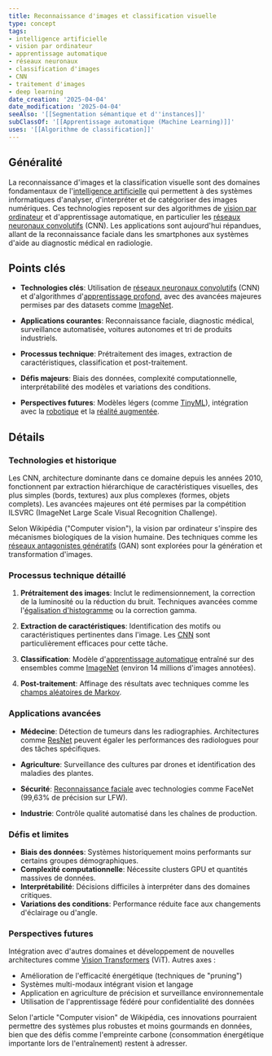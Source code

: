 ```yaml
---
title: Reconnaissance d'images et classification visuelle
type: concept
tags:
- intelligence artificielle
- vision par ordinateur
- apprentissage automatique
- réseaux neuronaux
- classification d'images
- CNN
- traitement d'images
- deep learning
date_creation: '2025-04-04'
date_modification: '2025-04-04'
seeAlso: '[[Segmentation sémantique et d''instances]]'
subClassOf: '[[Apprentissage automatique (Machine Learning)]]'
uses: '[[Algorithme de classification]]'
---
```

## Généralité

La reconnaissance d'images et la classification visuelle sont des domaines fondamentaux de l'[intelligence artificielle](https://fr.wikipedia.org/wiki/Intelligence_artificielle) qui permettent à des systèmes informatiques d'analyser, d'interpréter et de catégoriser des images numériques. Ces technologies reposent sur des algorithmes de [vision par ordinateur](https://fr.wikipedia.org/wiki/Vision_par_ordinateur) et d'apprentissage automatique, en particulier les [réseaux neuronaux convolutifs](https://fr.wikipedia.org/wiki/R%C3%A9seau_neuronal_convolutif) (CNN). Les applications sont aujourd'hui répandues, allant de la reconnaissance faciale dans les smartphones aux systèmes d'aide au diagnostic médical en radiologie.

## Points clés

- **Technologies clés**: Utilisation de [réseaux neuronaux convolutifs](https://fr.wikipedia.org/wiki/R%C3%A9seau_de_neurones_convolutifs) (CNN) et d'algorithmes d'[apprentissage profond](https://fr.wikipedia.org/wiki/Apprentissage_profond), avec des avancées majeures permises par des datasets comme [ImageNet](https://fr.wikipedia.org/wiki/ImageNet).

- **Applications courantes**: Reconnaissance faciale, diagnostic médical, surveillance automatisée, voitures autonomes et tri de produits industriels.

- **Processus technique**: Prétraitement des images, extraction de caractéristiques, classification et post-traitement.

- **Défis majeurs**: Biais des données, complexité computationnelle, interprétabilité des modèles et variations des conditions.

- **Perspectives futures**: Modèles légers (comme [TinyML](https://fr.wikipedia.org/wiki/TinyML)), intégration avec la [robotique](https://fr.wikipedia.org/wiki/Robotique) et la [réalité augmentée](https://fr.wikipedia.org/wiki/R%C3%A9alit%C3%A9_augment%C3%A9e).

## Détails

### Technologies et historique

Les CNN, architecture dominante dans ce domaine depuis les années 2010, fonctionnent par extraction hiérarchique de caractéristiques visuelles, des plus simples (bords, textures) aux plus complexes (formes, objets complets). Les avancées majeures ont été permises par la compétition ILSVRC (ImageNet Large Scale Visual Recognition Challenge).

Selon Wikipédia ("Computer vision"), la vision par ordinateur s'inspire des mécanismes biologiques de la vision humaine. Des techniques comme les [réseaux antagonistes génératifs](https://fr.wikipedia.org/wiki/R%C3%A9seaux_antagonistes_g%C3%A9n%C3%A9ratifs) (GAN) sont explorées pour la génération et transformation d'images.

### Processus technique détaillé

1. **Prétraitement des images**: Inclut le redimensionnement, la correction de la luminosité ou la réduction du bruit. Techniques avancées comme l'[égalisation d'histogramme](https://fr.wikipedia.org/wiki/%C3%89galisation_d%27histogramme) ou la correction gamma.

2. **Extraction de caractéristiques**: Identification des motifs ou caractéristiques pertinentes dans l'image. Les [CNN](https://fr.wikipedia.org/wiki/R%C3%A9seau_neuronal_convolutif) sont particulièrement efficaces pour cette tâche.

3. **Classification**: Modèle d'[apprentissage automatique](https://fr.wikipedia.org/wiki/Apprentissage_automatique) entraîné sur des ensembles comme [ImageNet](https://fr.wikipedia.org/wiki/ImageNet) (environ 14 millions d'images annotées).

4. **Post-traitement**: Affinage des résultats avec techniques comme les [champs aléatoires de Markov](https://fr.wikipedia.org/wiki/Champ_al%C3%A9atoire_de_Markov).

### Applications avancées

- **Médecine**: Détection de tumeurs dans les radiographies. Architectures comme [ResNet](https://fr.wikipedia.org/wiki/Residual_neural_network) peuvent égaler les performances des radiologues pour des tâches spécifiques.

- **Agriculture**: Surveillance des cultures par drones et identification des maladies des plantes.

- **Sécurité**: [Reconnaissance faciale](https://fr.wikipedia.org/wiki/Reconnaissance_faciale) avec technologies comme FaceNet (99,63% de précision sur LFW).

- **Industrie**: Contrôle qualité automatisé dans les chaînes de production.

### Défis et limites

- **Biais des données**: Systèmes historiquement moins performants sur certains groupes démographiques.
- **Complexité computationnelle**: Nécessite clusters GPU et quantités massives de données.
- **Interprétabilité**: Décisions difficiles à interpréter dans des domaines critiques.
- **Variations des conditions**: Performance réduite face aux changements d'éclairage ou d'angle.

### Perspectives futures

Intégration avec d'autres domaines et développement de nouvelles architectures comme [Vision Transformers](https://fr.wikipedia.org/wiki/Vision_transformer) (ViT). Autres axes :

- Amélioration de l'efficacité énergétique (techniques de "pruning")
- Systèmes multi-modaux intégrant vision et langage
- Application en agriculture de précision et surveillance environnementale
- Utilisation de l'apprentissage fédéré pour confidentialité des données

Selon l'article "Computer vision" de Wikipédia, ces innovations pourraient permettre des systèmes plus robustes et moins gourmands en données, bien que des défis comme l'empreinte carbone (consommation énergétique importante lors de l'entraînement) restent à adresser.